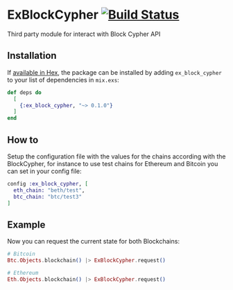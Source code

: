 # ExBlockCypher  [![Build Status](https://semaphoreci.com/api/v1/eduardonunesp/ex-block-cypher/branches/master/badge.svg)](https://semaphoreci.com/eduardonunesp/ex-block-cypher)


Third party module for interact with Block Cypher API

## Installation

If [available in Hex](https://hex.pm/docs/publish), the package can be installed
by adding `ex_block_cypher` to your list of dependencies in `mix.exs`:

```elixir
def deps do
  [
    {:ex_block_cypher, "~> 0.1.0"}
  ]
end
```

## How to

Setup the configuration file with the values for the chains according with the BlockCypher, for instance to use test chains for Ethereum and Bitcoin you can set in your config file:

```elixir
config :ex_block_cypher, [
  eth_chain: "beth/test",
  btc_chain: "btc/test3"
]
```

## Example

Now you can request the current state for both Blockchains:

```elixir
# Bitcoin
Btc.Objects.blockchain() |> ExBlockCypher.request()

# Ethereum
Eth.Objects.blockchain() |> ExBlockCypher.request()
```
